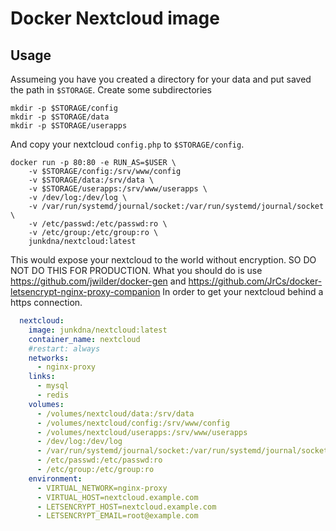 # Docker Nextcloud image

## Usage
Assumeing you have you created a directory for your data and put saved the path in `$STORAGE`. Create some subdirectories

```
mkdir -p $STORAGE/config
mkdir -p $STORAGE/data
mkdir -p $STORAGE/userapps
```
And copy your nextcloud `config.php` to `$STORAGE/config`.

```
docker run -p 80:80 -e RUN_AS=$USER \
    -v $STORAGE/config:/srv/www/config
    -v $STORAGE/data:/srv/data \
    -v $STORAGE/userapps:/srv/www/userapps \
    -v /dev/log:/dev/log \
    -v /var/run/systemd/journal/socket:/var/run/systemd/journal/socket \
    -v /etc/passwd:/etc/passwd:ro \
    -v /etc/group:/etc/group:ro \
    junkdna/nextcloud:latest
```

This would expose your nextcloud to the world without encryption. SO DO NOT DO THIS FOR PRODUCTION.
What you should do is use
https://github.com/jwilder/docker-gen
and
https://github.com/JrCs/docker-letsencrypt-nginx-proxy-companion
In order to get your nextcloud behind a https connection.

```yaml
  nextcloud:
    image: junkdna/nextcloud:latest
    container_name: nextcloud
    #restart: always
    networks:
      - nginx-proxy
    links:
      - mysql
      - redis
    volumes:
      - /volumes/nextcloud/data:/srv/data
      - /volumes/nextcloud/config:/srv/www/config
      - /volumes/nextcloud/userapps:/srv/www/userapps
      - /dev/log:/dev/log
      - /var/run/systemd/journal/socket:/var/run/systemd/journal/socket
      - /etc/passwd:/etc/passwd:ro
      - /etc/group:/etc/group:ro
    environment:
      - VIRTUAL_NETWORK=nginx-proxy
      - VIRTUAL_HOST=nextcloud.example.com
      - LETSENCRYPT_HOST=nextcloud.example.com
      - LETSENCRYPT_EMAIL=root@example.com
```
